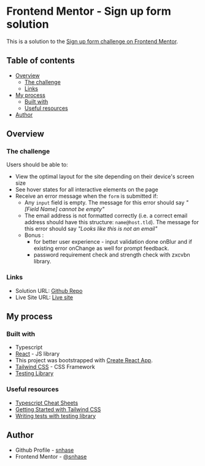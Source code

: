 # Frontend Mentor - Sign up form solution

This is a solution to the [Sign up form challenge on Frontend Mentor](https://www.frontendmentor.io/challenges/intro-component-with-signup-form-5cf91bd49edda32581d28fd1). 

## Table of contents

- [Overview](#overview)
  - [The challenge](#the-challenge)
  - [Links](#links)
- [My process](#my-process)
  - [Built with](#built-with)
  - [Useful resources](#useful-resources)
- [Author](#author)
## Overview

### The challenge

Users should be able to:

- View the optimal layout for the site depending on their device's screen size
- See hover states for all interactive elements on the page
- Receive an error message when the `form` is submitted if:
  - Any `input` field is empty. The message for this error should say *"[Field Name] cannot be empty"*
  - The email address is not formatted correctly (i.e. a correct email address should have this structure: `name@host.tld`). The message for this error should say *"Looks like this is not an email"*
  - Bonus : 
    - for better user experience - input validation done onBlur and if existing error onChange as well for prompt feedback. 
    - password requirement check and strength check with zxcvbn library.

### Links

- Solution URL: [Github Repo](https://github.com/snhase/fem-signup-form)
- Live Site URL: [Live site](https://snhase.github.io/fem-signup-form)

## My process

### Built with
- Typescript
- [React](https://reactjs.org/) - JS library
- This project was bootstrapped with [Create React App](https://github.com/facebook/create-react-app).
- [Tailwind CSS](https://tailwindcss.com/) - CSS Framework
- [Testing Library](https://testing-library.com)

### Useful resources

- [Typescript Cheat Sheets](https://www.typescriptlang.org/cheatsheets)
- [Getting Started with Tailwind CSS](https://tailwindcss.com/docs/installation)
- [Writing tests with testing library ](https://testing-library.com/docs/guiding-principles)

## Author

- Github Profile - [snhase](https://github.com/snhase)
- Frontend Mentor - [@snhase](https://www.frontendmentor.io/profile/snhase)
